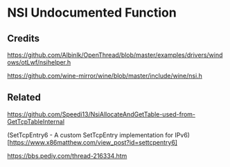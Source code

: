 # NSI Undocumented Function

## Credits

https://github.com/Albinlk/OpenThread/blob/master/examples/drivers/windows/otLwf/nsihelper.h

https://github.com/wine-mirror/wine/blob/master/include/wine/nsi.h

## Related

https://github.com/Speedi13/NsiAllocateAndGetTable-used-from-GetTcpTableInternal

(SetTcpEntry6 - A custom SetTcpEntry implementation for IPv6)[https://www.x86matthew.com/view_post?id=settcpentry6]

https://bbs.pediy.com/thread-216334.htm
